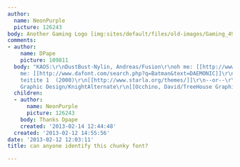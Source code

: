 ```yaml
---
author:
  name: NeonPurple
  picture: 126243
body: Another Gaming Logo [img:sites/default/files/old-images/Gaming_4926.jpg]
comments:
- author:
    name: DPape
    picture: 109811
  body: "KAOS:\r\nDustBust-Nylin, Andreas/Fusion\r\noh me: [[http://www.dafont.com/fusion.font]]\r\n----\r\nDAEMONIC/NATION:\r\nBatmanForeverAlternate\r\noh
    me: [[http://www.dafont.com/search.php?q=Batman&text=DAEMONIC]]\r\n--or--\r\ntsp
    teitite 1  (2000)\r\n[[http://www.starla.org/themes/]]\r\n--or--\r\nOcchino, David/TreeHouse
    Graphic Design/KnightAlternate\r\n[[Occhino, David/TreeHouse Graphic Design/KnightAlternate.ttf]]\r\n"
  children:
  - author:
      name: NeonPurple
      picture: 126243
    body: Thanks Dpape
    created: '2013-02-14 12:44:48'
  created: '2013-02-12 14:55:56'
date: '2013-02-12 12:03:11'
title: can anyone identify this chunky font?

---
```

